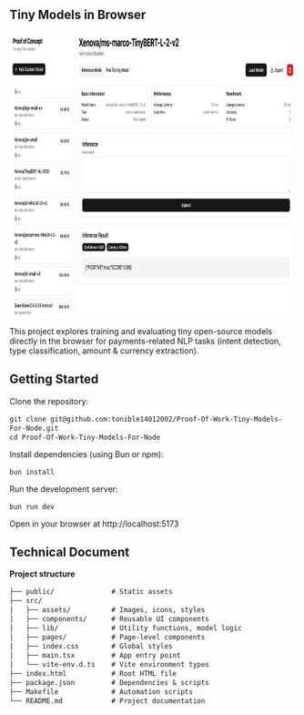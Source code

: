 ## Tiny Models in Browser

<img src="./public/mockup_v2.png" style="height: 500px;">

This project explores training and evaluating tiny open-source models directly in the browser for payments-related NLP tasks (intent detection, type classification, amount & currency extraction).

## Getting Started
Clone the repository:

```
git clone git@github.com:tonible14012002/Proof-Of-Work-Tiny-Models-For-Node.git
cd Proof-Of-Work-Tiny-Models-For-Node
```

Install dependencies (using Bun or npm):

```
bun install
```


Run the development server:

```
bun run dev
```


Open in your browser at http://localhost:5173

## Technical Document

**Project structure**

```
├── public/              # Static assets
├── src/
│   ├── assets/          # Images, icons, styles
│   ├── components/      # Reusable UI components
│   ├── lib/             # Utility functions, model logic
│   ├── pages/           # Page-level components
│   ├── index.css        # Global styles
│   ├── main.tsx         # App entry point
│   └── vite-env.d.ts    # Vite environment types
├── index.html           # Root HTML file
├── package.json         # Dependencies & scripts
├── Makefile             # Automation scripts
└── README.md            # Project documentation
```